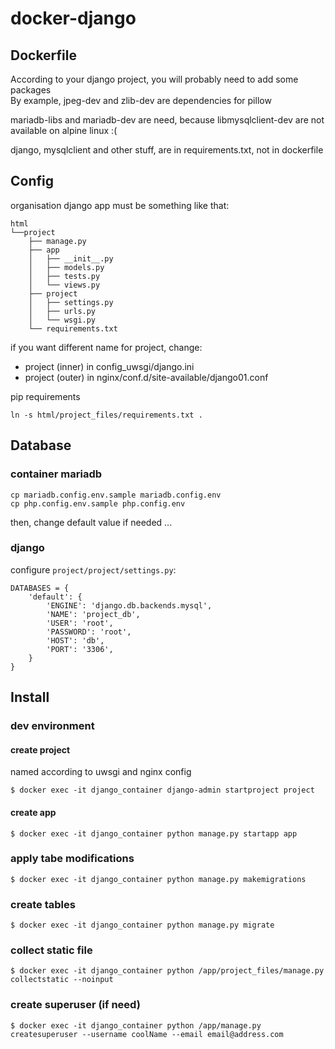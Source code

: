 # docker-django

## Dockerfile
According to your django project, you will probably need to add some packages  
By example, jpeg-dev and zlib-dev are dependencies for pillow

mariadb-libs and mariadb-dev are need, because libmysqlclient-dev are not available on alpine linux :(

django, mysqlclient and other stuff, are in requirements.txt, not in dockerfile

## Config
organisation django app must be something like that:
```
html
└──project
	├── manage.py
	├── app
	│   ├── __init__.py
	│   ├── models.py
	│   ├── tests.py
	│   └── views.py
	├── project
	│   ├── settings.py
	│   ├── urls.py
	│   └── wsgi.py
	└── requirements.txt
```
if you want different name for project, change:  
- project (inner) in config_uwsgi/django.ini
- project (outer) in nginx/conf.d/site-available/django01.conf

pip requirements
```
ln -s html/project_files/requirements.txt .
```

## Database
### container mariadb
```
cp mariadb.config.env.sample mariadb.config.env
cp php.config.env.sample php.config.env
```
then, change default value if needed ...


### django
configure `project/project/settings.py`:
```
DATABASES = {
	'default': {
		'ENGINE': 'django.db.backends.mysql',
		'NAME': 'project_db',
		'USER': 'root',
		'PASSWORD': 'root',
		'HOST': 'db',
		'PORT': '3306',
	}
}
```

## Install

### dev environment
#### create project
named according to uwsgi and nginx config
```
$ docker exec -it django_container django-admin startproject project
```
#### create app
```
$ docker exec -it django_container python manage.py startapp app
```

### apply tabe modifications
```
$ docker exec -it django_container python manage.py makemigrations
```

### create tables
```
$ docker exec -it django_container python manage.py migrate
```

### collect static file
```
$ docker exec -it django_container python /app/project_files/manage.py collectstatic --noinput
```

### create superuser (if need)
```
$ docker exec -it django_container python /app/manage.py createsuperuser --username coolName --email email@address.com
```
